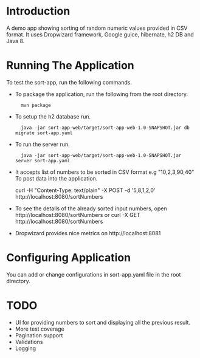 # Introduction

A demo app showing sorting of random numeric values provided in CSV format. It uses
Dropwizard framework, Google guice, hibernate,  h2 DB and Java 8.

# Running The Application

To test the sort-app, run the following commands.

* To package the application, run the following from the root directory.

        mvn package

* To setup the h2 database run.

        java -jar sort-app-web/target/sort-app-web-1.0-SNAPSHOT.jar db migrate sort-app.yaml

* To run the server run.

        java -jar sort-app-web/target/sort-app-web-1.0-SNAPSHOT.jar server sort-app.yaml


* It accepts list of numbers to be sorted in CSV format e.g "10,2,3,90,40"
   To post data into the application.

	curl -H "Content-Type: text/plain" -X POST -d '5,8,1,2,0' http://localhost:8080/sortNumbers
	
* To see the details of the already sorted input numbers, open http://localhost:8080/sortNumbers
    or 
    curl -X GET http://localhost:8080/sortNumbers
    
* Dropwizard provides nice metrics on
     http://localhost:8081  

# Configuring Application
You can add or change configurations in sort-app.yaml file in the root directory.

# TODO
*  UI for providing numbers to sort and displaying all the previous result.
*  More test coverage
*  Pagination support
*  Validations
*  Logging